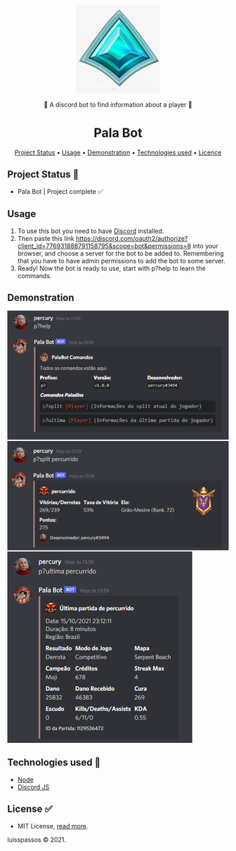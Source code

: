 <p align="center">
  <img src="./assets/logo.png" alt="Logo" width="190" height="200"/>
</p>

<p align="center">🧍 A discord bot to find information about a player 🤖</p>
<h1 align="center">Pala Bot</h1>

<p align="center">
 <a href="#projectstatus">Project Status</a> •
 <a href="#use">Usage</a> • 
 <a href="#demonstration_">Demonstration</a> • 
 <a href="#technologies">Technologies used</a> • 
 <a href="#license">Licence</a> 
</p>

<a name="projectstatus" />

## Project Status :construction:
- Pala Bot | Project complete :white_check_mark:

<a name="use" />

## Usage
<ol>
  <li>To use this bot you need to have <a href="https://discord.com/">Discord</a> installed.</li>
    <li>Then paste this link <a href="https://discord.com/oauth2/authorize?client_id=776931888791158795&scope=bot&permissions=8
    ">https://discord.com/oauth2/authorize?client_id=776931888791158795&scope=bot&permissions=8</a> into your browser, and choose a server for the bot to be added to.                Remembering that you have to have admin permissions to add the bot to some server.</li>
  <li>Ready! Now the bot is ready to use, start with p?help to learn the commands. </li>
</ol>
  
<a name="demonstration_" />

## Demonstration

<img src="assets/img3.PNG" alt="image3" />
<img src="assets/img1.PNG" alt="image1" />
<img src="assets/img 2.PNG" alt="image2" />

<a name="technologies" />

## Technologies used :scroll:
- <a href="https://nodejs.org/en/">Node</a>
- <a href="https://discord.js.org/#/">Discord JS</a>

<a name="license" />

## License :white_check_mark:

- MIT License, <a href="./LICENSE">read more<a/>.
<p>luisspassos &copy; 2021.</p>
